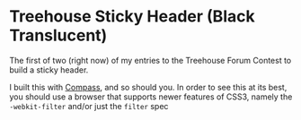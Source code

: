 Treehouse Sticky Header (Black Translucent)
=====================================

The first of two (right now) of my entries to the Treehouse Forum Contest to build a sticky header.

I built this with [Compass](http://compass-style.org), and so should you.
In order to see this at its best, you should use a browser that supports newer features of CSS3, namely the `-webkit-filter` and/or just the `filter` spec